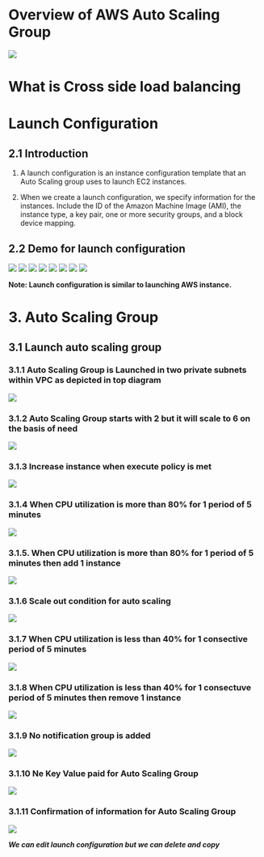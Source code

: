 # Overview of AWS Auto Scaling Group #
<img src="img/img1.png"/>

# What is Cross side load balancing #

# Launch Configuration # 
## 2.1 Introduction ##
1. A launch configuration is an instance configuration template that an Auto Scaling group uses to launch EC2 instances. 

2. When we create a launch configuration, we specify information for the instances. Include the ID of the Amazon Machine Image (AMI), the instance type, a key pair, one or more security groups, and a block device mapping.

## 2.2 Demo for launch configuration ##
<img src="img/2.png"/>
<img src="img/3.png"/>
<img src="img/4.png"/>
<img src="img/5.png"/>
<img src="img/6.png"/>
<img src="img/7.png"/>
<img src="img/8.png"/>
<img src="img/9.png"/>

<b>Note: Launch configuration is similar to launching AWS instance. </b>

# 3. Auto Scaling Group #
## 3.1 Launch auto scaling group ##
### 3.1.1 Auto Scaling Group is Launched in two private subnets within VPC as depicted in top diagram ###
<img src="img/img10.png"/>

### 3.1.2 Auto Scaling Group starts with 2 but it will scale to 6 on the basis of need ###
<img src="img/img11.png"/>

### 3.1.3 Increase instance when execute policy is met ###
<img src="img/img12.png"/>

### 3.1.4  When CPU utilization is more than 80% for 1 period of 5 minutes ### 
<img src="img/img13.png"/>

### 3.1.5. When CPU utilization is more than 80% for 1 period of 5 minutes then add 1 instance ###
<img src="img/img14.png"/>

### 3.1.6 Scale out condition for auto scaling ###
<img src="img/img15.png"/>

### 3.1.7 When CPU utilization is less than 40% for 1 consective period of 5 minutes ###
<img src="img/img16.png"/>

### 3.1.8 When CPU utilization is less than 40% for 1 consectuve period of 5 minutes then remove 1 instance ###
<img src="img/img17.png"/>

### 3.1.9 No notification group is added ####
<img src="img/img18.png"/>

### 3.1.10 Ne Key Value paid for Auto Scaling Group ###
<img src="img/img19.png"/>

### 3.1.11 Confirmation of information for Auto Scaling Group ###
<img src="img/img20.png"/>

<b><i>We can edit launch configuration but we can delete and copy</i></b>